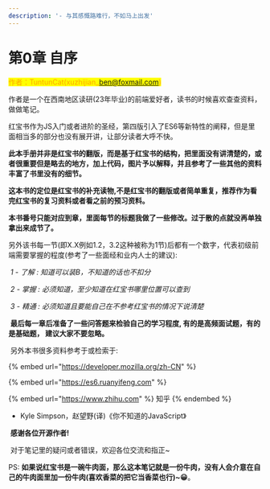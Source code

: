 ```yaml
---
description: '- 与其感慨路难行，不如马上出发'
---
```


# 第0章 自序

<mark style="color:orange;">作者：TuntunCat(xuzhijian\_ben@foxmail.com)</mark>



作者是一个在西南地区读研(23年毕业)的前端爱好者，读书的时候喜欢查查资料，做做笔记。

​ 红宝书作为JS入门或者进阶的圣经，第四版引入了ES6等新特性的阐释，但是里面相当多的部分也没有展开讲，让部分读者大呼不快。

​ **此本手册并非是红宝书的翻版，而是基于红宝书的结构，把里面没有讲清楚的，或者很重要但是略去的地方，加上代码，图片予以解释，并且参考了一些其他的资料丰富了书里没有的细节。**

​ **这本书的定位是红宝书的补充读物,不是红宝书的翻版或者简单重复，推荐作为看完红宝书的复习资料或者看之前的预习资料。**

​ **本书番号只能对应到章，里面每节的标题我做了一些修改。过于散的点就没再单独拿出来成节了。**

​ 另外该书每一节(即X.X例如1.2，3.2这种被称为1节)后都有一个数字，代表初级前端需要掌握的程度(参考了一些面经和业内人士的建议):

​ _1 - 了解 : 知道可以装B，不知道的话也不扣分_

​ _2 - 掌握 : 必须知道，至少知道在红宝书哪里位置可以查到_

​ _3 - 精通 : 必须知道且要能自己在不参考红宝书的情况下说清楚_

​ **最后每一章后准备了一些问答题来检验自己的学习程度, 有的是高频面试题，有的是基础题， 建议大家不要忽略。**

​ 另外本书很多资料参考于或检索于:

{% embed url="https://developer.mozilla.org/zh-CN" %}

{% embed url="https://es6.ruanyifeng.com" %}

{% embed url="https://www.zhihu.com" %}
知乎
{% endembed %}

* Kyle Simpson，赵望野(译)《你不知道的JavaScript》

​ **感谢各位开源作者!**

​ 对于笔记里的疑问或者错误，欢迎各位交流和指正\~

PS: **如果说红宝书是一碗牛肉面，那么这本笔记就是一份牛肉，没有人会介意在自己的牛肉面里加一份牛肉(喜欢香菜的把它当香菜也行)\~😀**。
